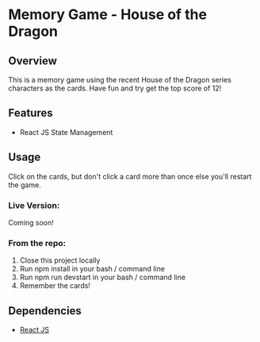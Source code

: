 # Memory Game - House of the Dragon

## Overview

This is a memory game using the recent House of the Dragon series characters as the cards. Have fun and try get the top score of 12!

## Features

- React JS State Management

## Usage

Click on the cards, but don't click a card more than once else you'll restart the game.

### Live Version:

Coming soon!

### From the repo:

1. Close this project locally
2. Run npm install in your bash / command line
3. Run npm run devstart in your bash / command line
4. Remember the cards!

## Dependencies

- [React JS](https://reactjs.org/)
